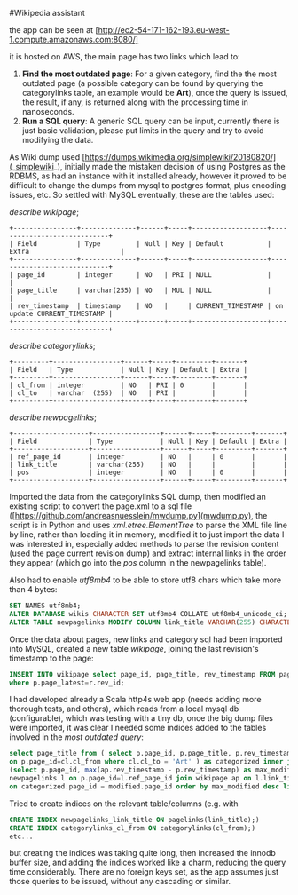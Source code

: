 #Wikipedia assistant

the app can be seen at [http://ec2-54-171-162-193.eu-west-1.compute.amazonaws.com:8080/]

it is hosted on AWS, the main page has two links which lead to:
1) __Find the most outdated page__:
    For a given category, find the the most outdated page (a possible category can be found by querying the categorylinks
    table, an example would be __Art__), once the query is issued, the result, if any, is returned along
    with the processing time in nanoseconds.
2) __Run a SQL query__:
    A generic SQL query can be input, currently there is just basic validation, please put limits in the query and try to avoid 
    modifying the data.
    
As Wiki dump used [https://dumps.wikimedia.org/simplewiki/20180820/](_simplewiki_), initially made the mistaken decision
of using Postgres as the RDBMS, as had an instance with it installed already, however it proved to be difficult to change 
the dumps from mysql to postgres format, plus encoding issues, etc. So settled with MySQL eventually, these are the 
tables used:

_describe wikipage_;
```
+----------------+--------------+------+-----+-------------------+-----------------------------+
| Field          | Type         | Null | Key | Default           | Extra                       |
+----------------+--------------+------+-----+-------------------+-----------------------------+
| page_id        | integer      | NO   | PRI | NULL              |                             |
| page_title     | varchar(255) | NO   | MUL | NULL              |                             |
| rev_timestamp  | timestamp    | NO   |     | CURRENT_TIMESTAMP | on update CURRENT_TIMESTAMP |
+----------------+--------------+------+-----+-------------------+-----------------------------+
```
    
_describe categorylinks_;
```
+---------+-----------------+------+-----+---------+-------+
| Field   | Type            | Null | Key | Default | Extra |
+---------+-----------------+------+-----+---------+-------+
| cl_from | integer         | NO   | PRI | 0       |       |
| cl_to   | varchar  (255)  | NO   | PRI |         |       |
+---------+-----------------+------+-----+---------+-------+
```

_describe newpagelinks_;
```
+-------------------+-----------------+------+-----+---------+-------+
| Field             | Type            | Null | Key | Default | Extra |
+-------------------+-----------------+------+-----+---------+-------+
| ref_page_id       | integer         | NO   |     | 0       |       |
| link_title        | varchar(255)    | NO   |     |         |       |
| pos               | integer         | NO   |     | 0       |       |
+-------------------+-----------------+------+-----+---------+-------+
```

Imported the data from the categorylinks SQL dump, then modified an existing script to convert the page.xml to a sql file 
([https://github.com/andreasnuesslein/mwdump.py](mwdump.py), the script is in Python and uses _xml.etree.ElementTree_ to 
parse the XML file line by line, rather than loading it in memory, modified it to just import the data I was interested 
in, especially added methods to parse the revision content (used the page current revision dump) and extract internal links 
in the order they appear (which go into the _pos_ column in the newpagelinks table).

Also had to enable _utf8mb4_ to be able to store utf8 chars which take more than 4 bytes:

``` sql
SET NAMES utf8mb4;
ALTER DATABASE wikis CHARACTER SET utf8mb4 COLLATE utf8mb4_unicode_ci;
ALTER TABLE newpagelinks MODIFY COLUMN link_title VARCHAR(255) CHARACTER SET utf8mb4 COLLATE utf8mb4_unicode_ci NOT NULL;
```

Once the data about pages, new links and category sql had been imported into MySQL, created a new table _wikipage_,
joining the last revision's timestamp to the page:

```sql
INSERT INTO wikipage select page_id, page_title, rev_timestamp FROM page p join revision r on p.page_id = r.rev_page 
where p.page_latest=r.rev_id;
```

I had developed already a Scala http4s web app (needs adding more thorough tests, and others), which reads from a local
mysql db (configurable), which was testing with a tiny db, once the big dump files were imported, it was clear I needed 
some indices added to the tables involved in the _most outdated query_:

```sql
select page_title from ( select p.page_id, p.page_title, p.rev_timestamp from wikipage p join categorylinks cl 
on p.page_id=cl.cl_from where cl.cl_to = 'Art' ) as categorized inner join 
(select p.page_id, max(ap.rev_timestamp - p.rev_timestamp) as max_modified from wikipage p join 
newpagelinks l on p.page_id=l.ref_page_id join wikipage ap on l.link_title=ap.page_title group by p.page_id) as modified 
on categorized.page_id = modified.page_id order by max_modified desc limit 1;
```

Tried to create indices on the relevant table/columns (e.g. with 

``` sql
CREATE INDEX newpagelinks_link_title ON pagelinks(link_title);)
CREATE INDEX categorylinks_cl_from ON categorylinks(cl_from);)
etc...
```

but creating the indices was taking quite long, then increased the innodb buffer size, and adding the indices worked 
like a charm, reducing the query time considerably. There are no foreign keys set, as the app assumes just those 
queries to be issued, without any cascading or similar.

